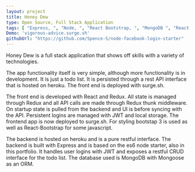 ```yaml
---
layout: project
title: Honey Dew
type: Open Source, Full Stack Application
tags: [ "Express, ", "Node, ", "React Bootstrap, ", "MongoDB ", "React ", "Redux ", "rest API"]
Demo: 'vigorous-advice.surge.sh'
githubUrl: "https://github.com/Spence-S/node-facebook-login-starter"
---
```

Honey Dew is a full stack application that shows off skills with a variety of technologies.

The app functionality itself is very simple, although more functionality is in development. It
is just a todo list. It is persisted through a rest API interface that is hosted on
heroku. The front end is deployed with surge.sh.

The front end is developed with React and Redux. All state is managed through Redux
and all API calls are made through Redux thunk middleware. On startup state is pulled
from the backend and UI is before syncing with the API. Persistent logins are managed with JWT
and local storage. The frontend app is now deployed to surge.sh. For styling bootstap
3 is used as well as React-Bootstrap for some javascript.

The backend is hosted on heroku and is a pure restful interface. The backend is built with Express
and is based on the es6 node starter, also in this portfolio. It handles user logins with
JWT and exposes a restful CRUD interface for the todo list. The database used is MongoDB
with Mongoose as an ORM.
